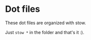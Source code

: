# Dot files

These dot files are organized with stow.

Just `stow *` in the folder and that's it :).
